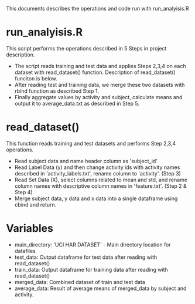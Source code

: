 This documents describes the operations and code run with run_analyisis.R


# run_analyisis.R
This script performs the operations described in 5 Steps in project description.

* The script reads training and test data and applies Steps 2,3,4 on each dataset with read_dataset() function. Description of read_dataset() funciton is below.
* After reading test and training data, we merge these two datasets with rbind function as described Step 1.
* Finally aggregate values by activity and subject, calculate means and output it to average_data.txt as described in Step 5.

# read_dataset()
This function reads training and test datasets and performs Step 2,3,4 operations.

* Read subject data and name header column as 'subject_id'
* Read Label Data (y) and then change activity ids with activity names described in 'activity_labels.txt', rename column to 'activity'. (Step 3)
* Read Set Data (X), select columns related to mean and std, and rename column names with descriptive column names in 'feature.txt'. (Step 2 & Step 4)
* Merge subject data, y data and x data into a single dataframe using cbind and return.

# Variables
* main_directory: 'UCI HAR DATASET' - Main directory location for datafiles
* test_data: Output dataframe for test data after reading with read_dataset()
* train_data: Output dataframe for training data after reading with read_dataset()
* merged_data: Combined dataset of train and test data
* average_data: Result of average means of merged_data by subject and activity.

